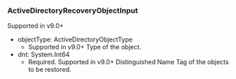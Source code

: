 ### ActiveDirectoryRecoveryObjectInput
Supported in v9.0+

- objectType: ActiveDirectoryObjectType
  - Supported in v9.0+
      Type of the object.
- dnt: System.Int64
  - Required. Supported in v9.0+
      Distinguished Name Tag of the objects to be restored.
